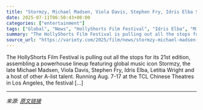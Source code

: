 ```yaml
---
title: "Stormzy, Michael Madsen, Viola Davis, Stephen Fry, Idris Elba Set for HollyShorts Film Festival’s 21st Edition (EXCLUSIVE)"
date: 2025-07-11T06:50:43+08:00
categories: ["entertainment"]
tags: ["Global", "News", "HollyShorts Film Festival", "Idris Elba", "Michael Madsen", "Stormzy"]
summary: "The HollyShorts Film Festival is pulling out all the stops for its 21st edition, assembling a powerhouse lineup featuring global music icon Stormzy, the late Michael Madsen, Viola Davis, Stephen Fry, "
source_url: "https://variety.com/2025/film/news/stormzy-michael-madsen-idris-elba-hollyshorts-festival-1236453016/"
---
```


The HollyShorts Film Festival is pulling out all the stops for its 21st edition, assembling a powerhouse lineup featuring global music icon Stormzy, the late Michael Madsen, Viola Davis, Stephen Fry, Idris Elba, Letitia Wright and a host of other A-list talent. Running Aug. 7-17 at the TCL Chinese Theatres in Los Angeles, the festival [&#8230;]

---

*来源: [原文链接](https://variety.com/2025/film/news/stormzy-michael-madsen-idris-elba-hollyshorts-festival-1236453016/)*
